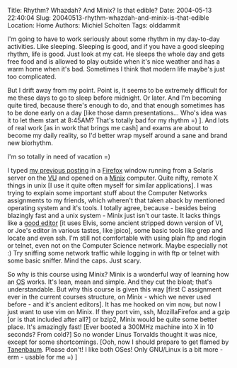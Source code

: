 Title: Rhythm? Whazdah? And Minix? Is that edible?
Date: 2004-05-13 22:40:04
Slug: 20040513-rhythm-whazdah-and-minix-is-that-edible
Location: Home
Authors: Michiel Scholten
Tags: olddammit

<p>I'm going to have to work seriously about some rhythm in my day-to-day activities. Like sleeping. Sleeping is good, and if you have a good sleeping rhythm, life is good. Just look at my cat. He sleeps the whole day and gets free food and is allowed to play outside when it's nice weather and has a warm home when it's bad. Sometimes I think that modern life maybe's just too complicated.</p>
<p>But I drift away from my point. Point is, it seems to be extremely difficult for me these days to go to sleep before midnight. Or later. And I'm becoming quite tired, because there's enough to do, and that enough sometimes has to be done early on a day [like those damn presentations... Who's idea was it to let them start at 8:45AM? That's totally bad for my rhythm =) ]. And lots of real work [as in work that brings me cash] and exams are about to become my daily reality, so I'd better wrap myself around a sane and brand new biorhythm.</p>
<p>I'm so totally in need of vacation =)</p>

<p>I typed <a href="index.php?rantid=115">my previous posting</a> in a <a href="http://texturizer.net/firefox/index.html">Firefox</a> window running from a Solaris server on the <a href="http://www.cs.vu.nl">VU</a> and opened on a <a href="http://www.cs.vu.nl/~ast/minix.html">Minix</a> computer. Quite nifty, remote X things in unix [I use it quite often myself for similar applications]. I was trying to explain some important stuff about the Computer Networks assignments to my friends, which wheren't that taken aback by mentioned operating system and it's tools. I totally agree, because - besides being blazingly fast and a unix system - Minix just isn't our taste. It lacks things like a <a href="http://www.vim.org/">good editor</a> [it uses Elvis, some ancient stripped down version of VI, or Joe's editor in various tastes, like jpico], some basic tools like grep and locate and even ssh. I'm still not comfortable with using plain ftp and rlogin or telnet, even not on the Computer Science network. Maybe especially not :) Try sniffing some network traffic while logging in with ftp or telnet with some basic sniffer. Mind the caps. Just scary.</p>
<p>So why is this course using Minix? Minix is a wonderful way of learning how an <acronym title="Operating System">OS</acronym> works. It's lean, mean and simple. And they cut the bloat; that's understandable. But why this course is given this way [first C assignment ever in the current courses structure, on Minix - which we never used before - and it's ancient editors]. It has me hooked on vim now, but now I just want to use vim on Minix. If they port vim, ssh, MozillaFirefox and a gzip [or is that included after all?] or bzip2, Minix would be quite some better place. It's amazingly fast! [Ever booted a 300MHz machine into X in 10 seconds? From cold?] So no wonder Linus Torvalds thought it was nice, except for some shortcomings. [Ooh, now I should prepare to get flamed by <a href="http://www.cs.vu.nl/~ast/">Tanenbaum</a>. Please don't! I like both OSes! Only GNU/Linux is a bit more - erm - usable for me =) ]</p>